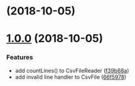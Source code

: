 <a name=""></a>
# [](https://github.com/miquido/csv-file-reader/compare/v1.0.0...v) (2018-10-05)



<a name="1.0.0"></a>
# [1.0.0](https://github.com/miquido/csv-file-reader/compare/66f5978...v1.0.0) (2018-10-05)


### Features

* add countLines() to CsvFileReader ([f39b68a](https://github.com/miquido/csv-file-reader/commit/f39b68a))
* add invalid line handler to CsvFile ([66f5978](https://github.com/miquido/csv-file-reader/commit/66f5978))



